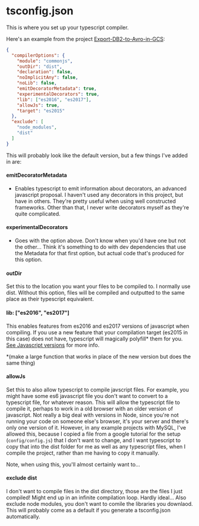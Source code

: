 # tsconfig.json
This is where you set up your typescript compiler.

Here's an example from the project [Export-DB2-to-Avro-in-GCS](https://github.gamesys.co.uk/BI-Cognos/Export-DB2-to-Avro-in-GCS):

```json
{
  "compilerOptions": {
    "module": "commonjs",
    "outDir": "dist",
    "declaration": false,
    "noImplicitAny": false,
    "noLib": false,
    "emitDecoratorMetadata": true,
    "experimentalDecorators": true,
    "lib": ["es2016", "es2017"],
    "allowJs": true,
    "target": "es2015"
  },
  "exclude": [
    "node_modules",
    "dist"
  ]
}
```
This will probably look like the default version, but a few things I've added in are:
#### emitDecoratorMetadata
  - Enables typescript to emit information about decorators, an advanced javascript proposal. I haven't used any decorators in this project, but have in others. They're pretty useful when using well constructed frameworks. Other than that, I never write decorators myself as they're quite complicated.
#### experimentalDecorators
  - Goes with the option above. Don't know when you'd have one but not the other... Think it's something to do with dev dependencies that use the Metadata for that first option, but actual code that's produced for this option.
  
#### outDir

Set this to the location you want your files to be compiled to. I normally use dist. Without this option, files will be compiled and outputted to the same place as their typescript equivalent.

#### lib: ["es2016", "es2017"]

This enables features from es2016 and es2017 versions of javascript when compiling. If you use a new feature that your compilation target (es2015 in this case) does not have, typescript will magically polyfill* them for you. [See Javascript versions](../General%20Javascript%20Concepts/javascript-versions.md) for more info.

*(make a large function that works in place of the new version but does the same thing)

#### allowJs

Set this to also allow typescript to compile javscript files. For example, you might have some es6 javascript file you don't want to convert to a typescript file, for whatever reason. This will allow the typescript file to compile it, perhaps to work in a old browser with an older version of javascript. Not really a big deal with versions in Node, since you're not running your code on someone else's browser, it's your server and there's only one version of it. However, in any example projects with MySQL, I've allowed this, because I copied a file from a google tutorial for the setup (`config/config.js`) that I don't want to change, and I want typescript to copy that into the dist folder for me as well as any typescript files, when I compile the project, rather than me having to copy it manually.

Note, when using this, you'll almost certainly want to...

#### exclude dist

I don't want to compile files in the dist directory, those are the files I just compiled! Might end up in an infinite compilation loop. Hardly ideal...
Also exclude node modules, you don't want to comile the libraries you downlaod. This will probably come as a default if you generate a tsconfig.json automatically.
